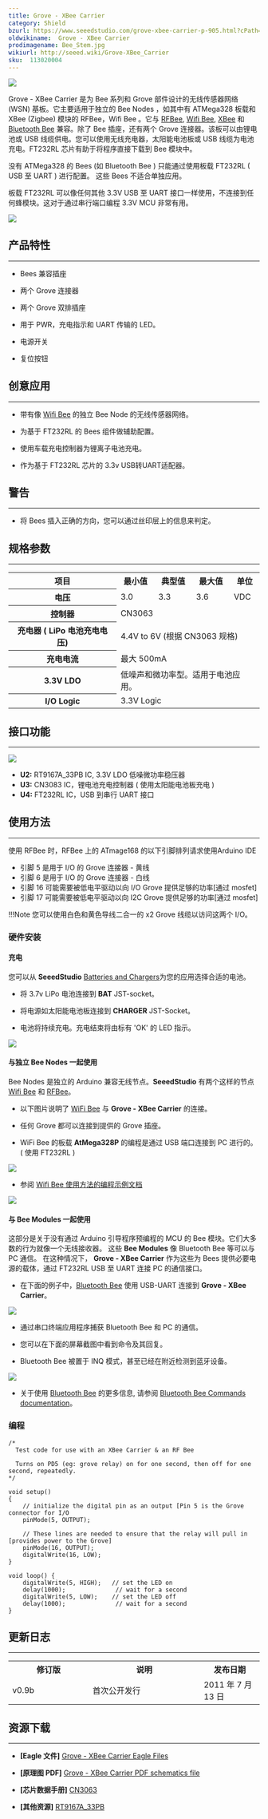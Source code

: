 ```yaml
---
title: Grove - XBee Carrier
category: Shield
bzurl: https://www.seeedstudio.com/grove-xbee-carrier-p-905.html?cPath=132_134
oldwikiname:  Grove - XBee Carrier
prodimagename: Bee_Stem.jpg
wikiurl: http://seeed.wiki/Grove-XBee_Carrier
sku:  113020004
---
```

![](https://github.com/SeeedDocument/Grove-XBee_Carrier/raw/master/img/Bee_Stem.jpg)

Grove - XBee Carrier 是为 Bee 系列和 Grove 部件设计的无线传感器网络 (WSN) 基板。它主要适用于独立的 Bee Nodes ，如其中有 ATMega328 板载和 XBee (Zigbee) 模块的 RFBee，Wifi Bee 。它与 [RFBee](/RFbee_V1.1-Wireless_Arduino_compatible_node "RFbee V1.1 - Wireless Arduino compatible node"), [Wifi Bee](/Wifi_Bee "Wifi Bee"), [XBee](http://garden.seeedstudio.com/index.php?title=Bee_series#ZigBee "Bee_series#ZigBee") 和 [Bluetooth Bee](/Bluetooth_Bee "Bluetooth Bee") 兼容。除了 Bee 插座，还有两个 Grove 连接器。该板可以由锂电池或 USB 线缆供电。您可以使用无线充电器，太阳能电池板或 USB 线缆为电池充电。FT232RL 芯片有助于将程序直接下载到 Bee 模块中。

没有 ATMega328 的 Bees (如 Bluetooth Bee ) 只能通过使用板载 FT232RL ( USB 至 UART ) 进行配置。 这些 Bees 不适合单独应用。

板载 FT232RL 可以像任何其他 3.3V USB 至 UART 接口一样使用，不连接到任何蜂模块。这对于通过串行端口编程 3.3V MCU 非常有用。

[![](https://github.com/SeeedDocument/wiki_chinese/raw/master/docs/images/click_to_buy.PNG)](https://item.taobao.com/item.htm?spm=a230r.1.14.15.432d11a8wsyYvT&id=45507246404&ns=1&abbucket=1#detail)

##  产品特性
---
*   Bees 兼容插座

*   两个 Grove 连接器

*   两个 Grove 双排插座

*   用于 PWR，充电指示和 UART 传输的 LED。

*   电源开关

*   复位按钮

##  创意应用
---
*   带有像 [Wifi Bee](/Wifi_Bee "Wifi Bee") 的独立 Bee Node 的无线传感器网络。

*   为基于 FT232RL 的 Bees 组件做辅助配置。

*   使用车载充电控制器为锂离子电池充电。

*   作为基于 FT232RL 芯片的 3.3v USB转UART适配器。

##  警告
---
<font color="red">
</font>

*   将 Bees 插入正确的方向，您可以通过丝印层上的信息来判定。

##  规格参数
---
<table  cellspacing="0" width="80%">
<tr>
<th scope="col"> 项目
</th>
<th scope="col"> 最小值
</th>
<th scope="col"> 典型值
</th>
<th scope="col"> 最大值
</th>
<th scope="col"> 单位
</th></tr>
<tr>
<th scope="row"> 电压
</th>
<td> 3.0
</td>
<td> 3.3
</td>
<td> 3.6
</td>
<td> VDC
</td></tr>
<tr>
<th scope="row"> 控制器
</th>
<td colspan="4"> CN3063
</td></tr>
<tr>
<th scope="row"> 充电器 ( LiPo 电池充电电压)
</th>
<td colspan="4"> 4.4V to 6V (根据 CN3063 规格)
</td></tr>
<tr>
<th scope="row"> 充电电流
</th>
<td colspan="4"> 最大 500mA
</td></tr>
<tr>
<th scope="row">  3.3V LDO
</th>
<td colspan="4"> 低噪声和微功率型。适用于电池应用。
</td></tr>
<tr>
<th scope="row"> I/O Logic
</th>
<td colspan="4"> 3.3V Logic
</td></tr></table>

##  接口功能
---
![](https://github.com/SeeedDocument/Grove-XBee_Carrier/raw/master/img/Xbee_Carrier_Interface.jpg)

- **U2:** RT9167A_33PB IC, 3.3V LDO 低噪微功率稳压器
- **U3:** CN3083 IC，锂电池充电控制器 ( 使用太阳能电池板充电 )
- **U4:** FT232RL IC，USB 到串行 UART 接口

##  使用方法
---
使用 RFBee 时，RFBee 上的 ATmage168 的以下引脚排列请求使用Arduino IDE

- 引脚 5 是用于 I/O 的 Grove 连接器 - 黄线
- 引脚 6 是用于 I/O 的 Grove 连接器 - 白线
- 引脚 16 可能需要被低电平驱动以向 I/O Grove 提供足够的功率[通过 mosfet]
- 引脚 17 可能需要被低电平驱动以向 I2C Grove 提供足够的功率[通过 mosfet]

!!!Note
    您可以使用白色和黄色导线二合一的 x2 Grove 线缆以访问这两个 I/O。

###  硬件安装

####  充电

您可以从 **SeeedStudio** [Batteries and Chargers](/w/index.php?title=Batteries_and_Chargers&amp;action=edit&amp;redlink=1 "Batteries_and_Chargers&amp;action=edit&amp;redlink=1")为您的应用选择合适的电池。

*   将 3.7v LiPo 电池连接到 **BAT** JST-socket。

*   将电源如太阳能电池板连接到 **CHARGER** JST-Socket。

*   电池将持续充电。充电结束将由标有 'OK' 的 LED 指示。

![](https://github.com/SeeedDocument/Grove-XBee_Carrier/raw/master/img/Bee_Stem_with_LiPOBattery_Being_Charged_By_SolarCell.jpg)

####  与独立 Bee Nodes 一起使用

Bee Nodes 是独立的 Arduino 兼容无线节点。**SeeedStudio** 有两个这样的节点 [Wifi Bee](/Wifi_Bee "Wifi Bee") 和 [RFBee](/RFbee_V1.1-Wireless_Arduino_compatible_node "RFbee V1.1 - Wireless Arduino compatible node")。

*   以下图片说明了 [WiFi Bee](/Wifi_Bee "Wifi Bee") 与 **Grove - XBee Carrier** 的连接。

*   任何 Grove 都可以连接到提供的 Grove 插座。

*   WiFi Bee 的板载 **AtMega328P** 的编程是通过 USB 端口连接到 PC 进行的。( 使用 FT232RL )

![](https://github.com/SeeedDocument/Grove-XBee_Carrier/raw/master/img/Bee_Stem_Connected_to_Wifi_BEE_and_A_Grove.jpg)

*   参阅 [Wifi Bee 使用方法的编程示例文档](http://garden.seeedstudio.com/index.php?title=Wifi_Bee#Usage "Wifi_Bee#Usage")

![](https://github.com/SeeedDocument/Grove-XBee_Carrier/raw/master/img/Bee_Stem_Connected_To_RFBee_And_TwoTwigs.jpg)

####  与 Bee Modules 一起使用

这部分是关于没有通过 Arduino 引导程序预编程的 MCU 的 Bee 模块。它们大多数的行为就像一个无线接收器。 这些 **Bee Modules** 像 Bluetooth Bee 等可以与 PC 通信。 在这种情况下， **Grove - XBee Carrier** 作为这些为 Bees 提供必要电源的载体，通过 FT232RL USB 至 UART 连接 PC 的通信接口。

*   在下面的例子中，[Bluetooth Bee](/Bluetooth_Bee "Bluetooth Bee") 使用 USB-UART 连接到 **Grove - XBee Carrier**。

![](https://github.com/SeeedDocument/Grove-XBee_Carrier/raw/master/img/Stem_XBee_Carrier_Connected_to_BluetoothBee.jpg)

*   通过串口终端应用程序捕获 Bluetooth Bee 和 PC 的通信。

*   您可以在下面的屏幕截图中看到命令及其回复。

*   Bluetooth Bee 被置于 INQ 模式，甚至已经在附近检测到蓝牙设备。

![](https://github.com/SeeedDocument/Grove-XBee_Carrier/raw/master/img/Stem_XBee_Carrier_BluetoothBee_Commands.png)

*   关于使用 [Bluetooth Bee](/Bluetooth_Bee "Bluetooth Bee") 的更多信息, 请参阅 [Bluetooth Bee Commands documentation](/Bluetooth_Bee#Commands_to_change_default_configuration "Bluetooth Bee")。

###  编程
```
/*
  Test code for use with an XBee Carrier & an RF Bee

  Turns on PD5 (eg: grove relay) on for one second, then off for one second, repeatedly.
*/

void setup()
{
    // initialize the digital pin as an output [Pin 5 is the Grove connector for I/O
    pinMode(5, OUTPUT);

    // These lines are needed to ensure that the relay will pull in [provides power to the Grove]
    pinMode(16, OUTPUT);
    digitalWrite(16, LOW);
}

void loop() {
    digitalWrite(5, HIGH);   // set the LED on
    delay(1000);              // wait for a second
    digitalWrite(5, LOW);    // set the LED off
    delay(1000);              // wait for a second
}
```

##  更新日志
---
<table>
<tr>
<th> 修订版
</th>
<th> 说明
</th>
<th> 发布日期
</th></tr>
<tr>
<td width="300px"> v0.9b
</td>
<td width="500px"> 首次公开发行
</td>
<td width="200px"> 2011 年 7 月 13 日
</td></tr></table>

##  资源下载
---
*   **[Eagle 文件]** [Grove - XBee Carrier  Eagle Files](https://github.com/SeeedDocument/Grove-XBee_Carrier/raw/master/res/PCBA-Grove%20XBee%20Carrier_Eagle.rar)

*   **[原理图 PDF]** [Grove - XBee Carrier PDF schematics file](https://github.com/SeeedDocument/Grove-XBee_Carrier/raw/master/res/Bee_Stem_v0.9b.pdf)

*   **[芯片数据手册]** [CN3063](http://www.consonance-elec.com/pdf/%E6%8A%80%E6%9C%AF%E8%AF%B4%E6%98%8E%E4%B9%A6/DSC-CN3063.pdf)

*   **[其他资源]** [RT9167A_33PB](http://www.richtek.com/download_ds.jsp?s=238)
